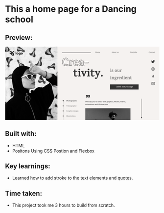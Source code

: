 # This a home page for a Dancing school

## Preview:

![Desktop view](./desktop.png)

## Built with:

- HTML
- Positons Using CSS Postion and Flexbox

## Key learnings:

- Learned how to add stroke to the text elements and quotes.

## Time taken:

- This project took me 3 hours to build from scratch.

